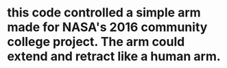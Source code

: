 # this code controlled a simple arm made for NASA's 2016 community college project. The arm could extend and retract like a human arm.

